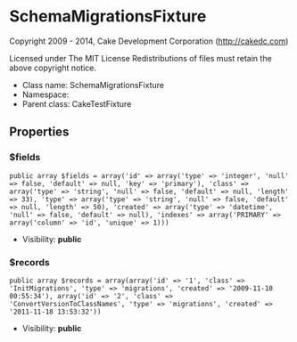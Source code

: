 SchemaMigrationsFixture
===============

Copyright 2009 - 2014, Cake Development Corporation (http://cakedc.com)

Licensed under The MIT License
Redistributions of files must retain the above copyright notice.


* Class name: SchemaMigrationsFixture
* Namespace: 
* Parent class: CakeTestFixture





Properties
----------


### $fields

    public array $fields = array('id' => array('type' => 'integer', 'null' => false, 'default' => null, 'key' => 'primary'), 'class' => array('type' => 'string', 'null' => false, 'default' => null, 'length' => 33), 'type' => array('type' => 'string', 'null' => false, 'default' => null, 'length' => 50), 'created' => array('type' => 'datetime', 'null' => false, 'default' => null), 'indexes' => array('PRIMARY' => array('column' => 'id', 'unique' => 1)))





* Visibility: **public**


### $records

    public array $records = array(array('id' => '1', 'class' => 'InitMigrations', 'type' => 'migrations', 'created' => '2009-11-10 00:55:34'), array('id' => '2', 'class' => 'ConvertVersionToClassNames', 'type' => 'migrations', 'created' => '2011-11-18 13:53:32'))





* Visibility: **public**



